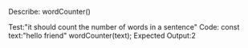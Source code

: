 Describe: wordCounter()

Test:"it should count the number of words in a sentence"
Code:
const text:"hello friend"
wordCounter(text);
Expected Output:2